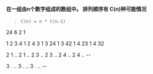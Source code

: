#### 在一组由n个数字组成的数组中。 排列顺序有 C(n)种可能情况
> `C(n) = n * C(n-1)`

24 6 2 1

1 2 3 4
1 2 4 3
1 3 24
1 3 42
1 4 23
1 4 32

2 1 ..
2 1 ..
2 3 ..
2 3 ..
2 4 ..
2 4 .. --

3 . ..
3 . ..
3 . .. --
